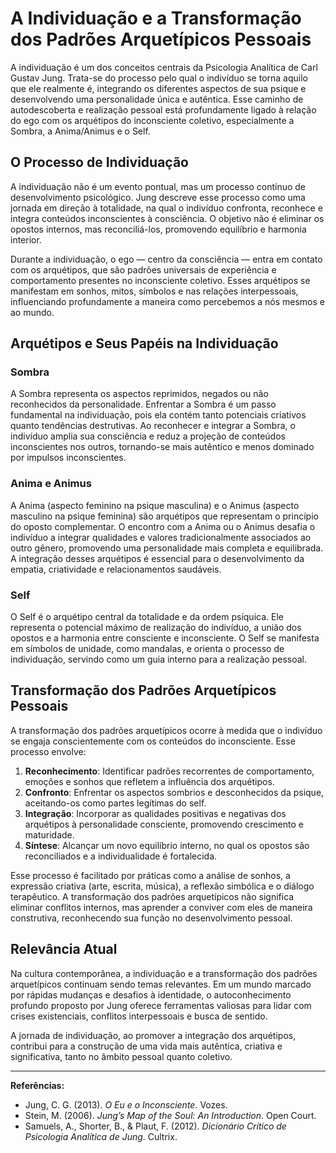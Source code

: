 # A Individuação e a Transformação dos Padrões Arquetípicos Pessoais

A individuação é um dos conceitos centrais da Psicologia Analítica de Carl Gustav Jung. Trata-se do processo pelo qual o indivíduo se torna aquilo que ele realmente é, integrando os diferentes aspectos de sua psique e desenvolvendo uma personalidade única e autêntica. Esse caminho de autodescoberta e realização pessoal está profundamente ligado à relação do ego com os arquétipos do inconsciente coletivo, especialmente a Sombra, a Anima/Animus e o Self.

## O Processo de Individuação

A individuação não é um evento pontual, mas um processo contínuo de desenvolvimento psicológico. Jung descreve esse processo como uma jornada em direção à totalidade, na qual o indivíduo confronta, reconhece e integra conteúdos inconscientes à consciência. O objetivo não é eliminar os opostos internos, mas reconciliá-los, promovendo equilíbrio e harmonia interior.

Durante a individuação, o ego — centro da consciência — entra em contato com os arquétipos, que são padrões universais de experiência e comportamento presentes no inconsciente coletivo. Esses arquétipos se manifestam em sonhos, mitos, símbolos e nas relações interpessoais, influenciando profundamente a maneira como percebemos a nós mesmos e ao mundo.

## Arquétipos e Seus Papéis na Individuação

### Sombra

A Sombra representa os aspectos reprimidos, negados ou não reconhecidos da personalidade. Enfrentar a Sombra é um passo fundamental na individuação, pois ela contém tanto potenciais criativos quanto tendências destrutivas. Ao reconhecer e integrar a Sombra, o indivíduo amplia sua consciência e reduz a projeção de conteúdos inconscientes nos outros, tornando-se mais autêntico e menos dominado por impulsos inconscientes.

### Anima e Animus

A Anima (aspecto feminino na psique masculina) e o Animus (aspecto masculino na psique feminina) são arquétipos que representam o princípio do oposto complementar. O encontro com a Anima ou o Animus desafia o indivíduo a integrar qualidades e valores tradicionalmente associados ao outro gênero, promovendo uma personalidade mais completa e equilibrada. A integração desses arquétipos é essencial para o desenvolvimento da empatia, criatividade e relacionamentos saudáveis.

### Self

O Self é o arquétipo central da totalidade e da ordem psíquica. Ele representa o potencial máximo de realização do indivíduo, a união dos opostos e a harmonia entre consciente e inconsciente. O Self se manifesta em símbolos de unidade, como mandalas, e orienta o processo de individuação, servindo como um guia interno para a realização pessoal.

## Transformação dos Padrões Arquetípicos Pessoais

A transformação dos padrões arquetípicos ocorre à medida que o indivíduo se engaja conscientemente com os conteúdos do inconsciente. Esse processo envolve:

1. **Reconhecimento**: Identificar padrões recorrentes de comportamento, emoções e sonhos que refletem a influência dos arquétipos.
2. **Confronto**: Enfrentar os aspectos sombrios e desconhecidos da psique, aceitando-os como partes legítimas do self.
3. **Integração**: Incorporar as qualidades positivas e negativas dos arquétipos à personalidade consciente, promovendo crescimento e maturidade.
4. **Síntese**: Alcançar um novo equilíbrio interno, no qual os opostos são reconciliados e a individualidade é fortalecida.

Esse processo é facilitado por práticas como a análise de sonhos, a expressão criativa (arte, escrita, música), a reflexão simbólica e o diálogo terapêutico. A transformação dos padrões arquetípicos não significa eliminar conflitos internos, mas aprender a conviver com eles de maneira construtiva, reconhecendo sua função no desenvolvimento pessoal.

## Relevância Atual

Na cultura contemporânea, a individuação e a transformação dos padrões arquetípicos continuam sendo temas relevantes. Em um mundo marcado por rápidas mudanças e desafios à identidade, o autoconhecimento profundo proposto por Jung oferece ferramentas valiosas para lidar com crises existenciais, conflitos interpessoais e busca de sentido.

A jornada de individuação, ao promover a integração dos arquétipos, contribui para a construção de uma vida mais autêntica, criativa e significativa, tanto no âmbito pessoal quanto coletivo.

---

**Referências:**

- Jung, C. G. (2013). *O Eu e o Inconsciente*. Vozes.
- Stein, M. (2006). *Jung’s Map of the Soul: An Introduction*. Open Court.
- Samuels, A., Shorter, B., & Plaut, F. (2012). *Dicionário Crítico de Psicologia Analítica de Jung*. Cultrix.